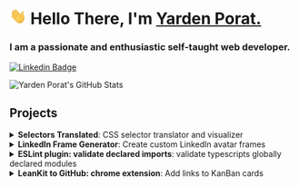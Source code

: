<h1 align="left"><img src="https://raw.githubusercontent.com/yardenporat/yardenporat/master/assets/wave.gif" width="30px"><strong> Hello There, I'm <a href="https://sidbelbase.me">Yarden Porat.</a></strong>
</h1>

<h3 align="left">
I am a passionate and enthusiastic self-taught web developer.
</h3>

<a target="_blank" href="https://linkedin.com/in/yarden-porat/">
<img src="https://img.shields.io/badge/-yardenporat-blue?style=for-the-badge&logo=Linkedin&logoColor=white&link=https://linkedin.com/in/yardenporat/" alt="Linkedin Badge">
</a>

![Yarden Porat's GitHub Stats](https://github-readme-stats.vercel.app/api?username=yardenporat&show_icons=true&theme=tokyonight)

## Projects

<details>
  <summary>
     <strong>Selectors Translated</strong>: CSS selector translator and visualizer
  </summary>

Click on the image to view the project:

<p align="center">
  <img src="./assets/selectors-translated.png" alt="Selectors Translated" width="300">
</p>

</details>
<details>
  <summary>
     <strong>LinkedIn Frame Generator</strong>: Create custom LinkedIn avatar frames
  </summary>
<br>
Not long ago LinkedIn added a feature that allows adding a frame to your profile picture, letting everyone know if your are #hiring or #opentowork.

Now, you can create your own custom frames, adding a little more character to your LinkedIn profile.

<p align="center">
  <img src="./assets/linkedin-frame-generator.png" alt="LinkedIn Frame Generator" width="300">
</p>

</details>
<details>
  <summary>
     <strong>ESLint plugin: validate declared imports</strong>: validate typescripts globally declared modules
  </summary>
<br>

[Repository link](https://github.com/YardenPorat/eslint-plugin-validate-declared-imports)

[![test](https://github.com/yardenporat/eslint-plugin-validate-declared-imports/actions/workflows/test.yml/badge.svg)](https://github.com/yardenporat/eslint-plugin-validate-declared-imports/actions/workflows/test.yml)
[![npm](https://img.shields.io/npm/v/eslint-plugin-validate-declared-imports)](https://www.npmjs.com/package/eslint-plugin-validate-declared-imports)

When you declare modules with typescript, filepaths are not validated to be correct.

Example:

```ts
declare module "*.module.css" {
  const classes: { [key: string]: string };
  export default classes;
}
```

This will not throw an error, even though path is incorrect:

```ts
import styles from "asdasdasdasdasd.module.css";
```

### Usage

Add `validate-declared-imports` to the plugins section of your `.eslintrc` configuration file. You can omit the `eslint-plugin-` prefix:

```json
{
  "plugins": ["validate-declared-imports"]
}
```

Then configure the rules you want to use under the rules section.

```json
{
  "rules": {
    "validate-declared-imports/no-unresolved-declared-imports": [
      "error",
      {
        "fileExtensions": [
          // Asset files: png, jpeg, svg...
          ".jpg",
          // Style files
          ".module.css", // CSS Modules
          ".module.scss", // SCSS Modules
          ".module.less", // Less Modules
          ".st.css" // Stylable files
        ]
      }
    ]
  }
}
```

</details>
<details>
  <summary>
     <strong>LeanKit to GitHub: chrome extension</strong>: Add links to KanBan cards
  </summary>
<br>

[Repository link](https://github.com/YardenPorat/eslint-plugin-validate-declared-imports)

[PlanView AgilePlace \ PlanView LeanKit](https://www.planview.com/products-solutions/products/agileplace/)

A tiny chrome extension that adds GitHub links to cards which references github issue or pull request.

<p align="center">
  <img src="./assets/leankit-github.png" alt="GitHub links on a card" >
</p>
You can customize the board's title which you want to focus on, and your favorite GitHub repository which you want to go to

<p align="center">
  <img src="./assets/leankit-github-customize.png" alt="customization options" >
</p>

<br>

<details>
  <summary>
    <strong>MORE ABOUT ME</strong>
  </summary>

```ts
const yardenporat = {
  education: [
    "BA - Reichman University (IDC Herzliya)",
    "MBA - Tel Aviv University",
  ],
  languages: ["TypeScript", "Javascript", "Python", "Bash Scripts"],
  frameworks: ["Node.js", "React.js", "Next.js"],
  css: ["CSS", "Sass", "Stylable"],
  tests: ["playwright", "mocha", "chai", "sinon"],
  DBs: ["MongoDB", "SQL"],
  tools: ["Git", "Wordpress", "Electron"],
};
```

</details>

<a target="_blank" href="https://github.com/yardenporat/">
<img src="https://img.shields.io/badge/dynamic/json?url=https://api.countapi.xyz/hit/visitor-badge/yardenporat&style=for-the-badge&label=visitors&query=value&color=0F0F1A&labelColor=0F0F1A" alt="yardenporat's vistors">
</a>
